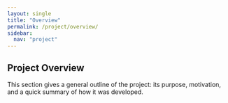 ```yaml
---
layout: single
title: "Overview"
permalink: /project/overview/
sidebar:
  nav: "project"
---
```


## Project Overview

This section gives a general outline of the project: its purpose, motivation, and a quick summary of how it was developed.

